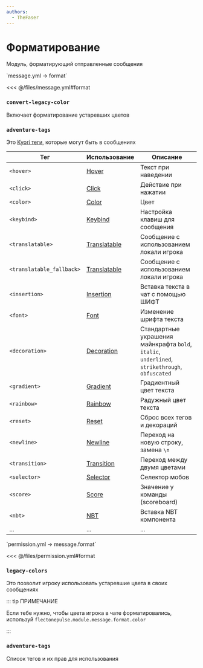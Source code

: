 ```yaml
---
authors:
  - TheFaser
---
```


# Форматирование

Модуль, форматирующий отправленные сообщения

[//]: # (message.yml)
<!--@include: @/parts/words.md#setting-->
<!--@include: @/parts/words.md#path--> `message.yml → format`

<!--@include: @/parts/words.md#default-->
<<< @/files/message.yml#format

<!--@include: @/parts/enable.md-->

### `convert-legacy-color`

Включает форматирование устаревших цветов

<!--@include: @/parts/legacyColors.md-->

### `adventure-tags`

Это [Kyori теги](https://docs.advntr.dev/minimessage/format.html#standard-tags), которые могут быть в сообщениях

| Тег                       | Использование                                                                | Описание                                                                                        |
|---------------------------|------------------------------------------------------------------------------|-------------------------------------------------------------------------------------------------|
| `<hover>`                 | [Hover](https://docs.advntr.dev/minimessage/format.html#hover)               | Текст при наведении                                                                             |
| `<click>`                 | [Click](https://docs.advntr.dev/minimessage/format.html#click)               | Действие при нажатии                                                                            |
| `<color>`                 | [Color](https://docs.advntr.dev/minimessage/format.html#color)               | Цвет                                                                                            |
| `<keybind>`               | [Keybind](https://docs.advntr.dev/minimessage/format.html#keybind)           | Настройка клавиш для сообщения                                                                  |
| `<translatable>`          | [Translatable](https://docs.advntr.dev/minimessage/format.html#translatable) | Сообщение с использованием локали игрока                                                        |
| `<translatable_fallback>` | [Translatable](https://docs.advntr.dev/minimessage/format.html#translatable) | Сообщение с использованием локали игрока                                                        |
| `<insertion>`             | [Insertion](https://docs.advntr.dev/minimessage/format.html#insertion)       | Вставка текста в чат с помощью ШИФТ                                                             |
| `<font>`                  | [Font](https://docs.advntr.dev/minimessage/format.html#font)                 | Изменение шрифта текста                                                                         |
| `<decoration>`            | [Decoration](https://docs.advntr.dev/minimessage/format.html#decoration)     | Стандартные украшения майнкрафта `bold`, `italic`, `underlined`, `strikethrough`, `obfuscated`  |
| `<gradient>`              | [Gradient](https://docs.advntr.dev/minimessage/format.html#gradient)         | Градиентный цвет текста                                                                         |
| `<rainbow>`               | [Rainbow](https://docs.advntr.dev/minimessage/format.html#rainbow)           | Радужный цвет текста                                                                            |
| `<reset>`                 | [Reset](https://docs.advntr.dev/minimessage/format.html#reset)               | Сброс всех тегов и декораций                                                                    |
| `<newline>`               | [Newline](https://docs.advntr.dev/minimessage/format.html#newline)           | Переход на новую строку, замена `\n`                                                            |
| `<transition>`            | [Transition](https://docs.advntr.dev/minimessage/format.html#transition)     | Переход между двумя цветами                                                                     |
| `<selector>`              | [Selector](https://docs.advntr.dev/minimessage/format.html#selector)         | Селектор мобов                                                                                  |
| `<score>`                 | [Score](https://docs.advntr.dev/minimessage/format.html#score)               | Значение у команды (scoreboard)                                                                 |
| `<nbt>`                   | [NBT](https://docs.advntr.dev/minimessage/format.html#nbt)                   | Вставка NBT компонента                                                                          |
| ...                       | ...                                                                          | ...                                                                                             |

[//]: # (permission.yml)
<!--@include: @/parts/words.md#permission-->
<!--@include: @/parts/words.md#path--> `permission.yml → message.format`

<!--@include: @/parts/words.md#default-->
<<< @/files/permission.yml#format

<!--@include: @/parts/permission/permissionTier3.md-->

### `legacy-colors`

Это позволит игроку использовать устаревшие цвета в своих сообщениях

<!--@include: @/parts/legacyColors.md-->

::: tip ПРИМЕЧАНИЕ

Если тебе нужно, чтобы цвета игрока в чате форматировались, используй ``flectonepulse.module.message.format.color``

:::

### `adventure-tags`

Список тегов и их прав для использования